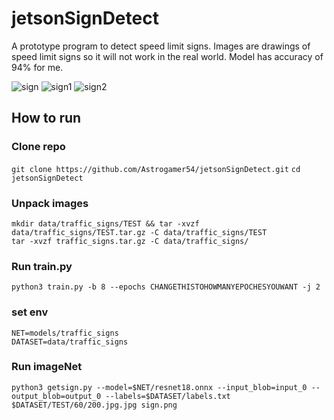 # jetsonSignDetect

A prototype program to detect speed limit signs. Images are drawings of speed limit signs so it will not work in the real world. Model has accuracy of 94% for me. 

![sign](https://github.com/Astrogamer54/jetsonSignDetect/blob/main/demoimages/sign.png)
![sign1](https://github.com/Astrogamer54/jetsonSignDetect/blob/main/demoimages/sign1.png)
![sign2](https://github.com/Astrogamer54/jetsonSignDetect/blob/main/demoimages/sign2.png)

## How to run

### Clone repo
`git clone https://github.com/Astrogamer54/jetsonSignDetect.git`
`cd jetsonSignDetect`

### Unpack images
``` 
mkdir data/traffic_signs/TEST && tar -xvzf data/traffic_signs/TEST.tar.gz -C data/traffic_signs/TEST
tar -xvzf traffic_signs.tar.gz -C data/traffic_signs/
```


### Run train.py
```
python3 train.py -b 8 --epochs CHANGETHISTOHOWMANYEPOCHESYOUWANT -j 2
```

### set env
```
NET=models/traffic_signs
DATASET=data/traffic_signs
```

### Run imageNet
`python3 getsign.py --model=$NET/resnet18.onnx --input_blob=input_0 --output_blob=output_0 --labels=$DATASET/labels.txt $DATASET/TEST/60/200.jpg.jpg sign.png`
